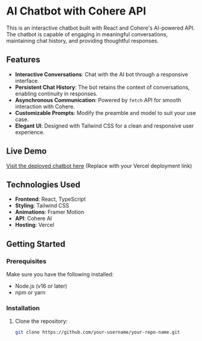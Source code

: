 # AI Chatbot with Cohere API

This is an interactive chatbot built with React and Cohere's AI-powered API. The chatbot is capable of engaging in meaningful conversations, maintaining chat history, and providing thoughtful responses.

## Features

- **Interactive Conversations**: Chat with the AI bot through a responsive interface.
- **Persistent Chat History**: The bot retains the context of conversations, enabling continuity in responses.
- **Asynchronous Communication**: Powered by `fetch` API for smooth interaction with Cohere.
- **Customizable Prompts**: Modify the preamble and model to suit your use case.
- **Elegant UI**: Designed with Tailwind CSS for a clean and responsive user experience.

## Live Demo

[Visit the deployed chatbot here](#) (Replace with your Vercel deployment link)

## Technologies Used

- **Frontend**: React, TypeScript
- **Styling**: Tailwind CSS
- **Animations**: Framer Motion
- **API**: Cohere AI
- **Hosting**: Vercel

## Getting Started

### Prerequisites

Make sure you have the following installed:

- Node.js (v16 or later)
- npm or yarn

### Installation

1. Clone the repository:
   ```bash
   git clone https://github.com/your-username/your-repo-name.git
   ```
